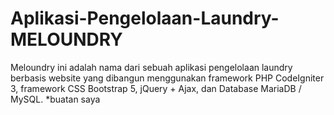 # Aplikasi-Pengelolaan-Laundry-MELOUNDRY
Meloundry ini adalah nama dari sebuah aplikasi pengelolaan laundry berbasis website yang dibangun menggunakan framework PHP CodeIgniter 3, framework CSS Bootstrap 5, jQuery + Ajax, dan Database MariaDB / MySQL. *buatan saya
